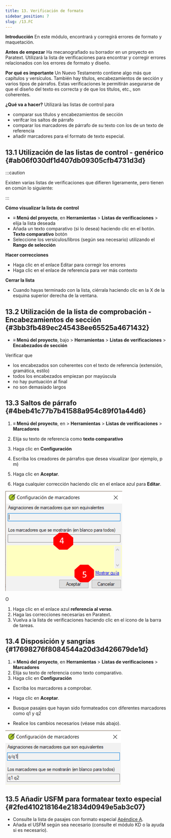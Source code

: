 ```yaml
---
title: 13. Verificación de formato
sidebar_position: 7
slug: /13.FC
---
```


**Introducción** En este módulo, encontrará y corregirá errores de formato y maquetación.

**Antes de empezar** Ha mecanografiado su borrador en un proyecto en Paratext. Utilizará la lista de verificaciones para encontrar y corregir errores relacionados con los errores de formato y diseño.

**Por qué es importante** Un Nuevo Testamento contiene algo más que capítulos y versículos. También hay títulos, encabezamientos de sección y varios tipos de párrafos. Estas verificaciones le permitirán asegurarse de que el diseño del texto es correcta y de que los títulos, etc., son coherentes.

**¿Qué va a hacer?** Utilizará las listas de control para

- comparar sus títulos y encabezamientos de sección
- verifcar los saltos de párrafo
- comparar los marcadores de párrafo de su texto con los de un texto de referencia
- añadir marcadores para el formato de texto especial.

## 13.1 Utilización de las listas de control - genérico {#ab06f030df1d407db09305cfb4731d3d}

:::caution

Existen varias listas de verificaciones que difieren ligeramente, pero tienen en común lo siguiente:

:::

**Cómo visualizar la lista de control**

- **≡ Menú del proyecto**, en **Herramientas** &gt; **Listas de verificaciones** &gt; elija la lista deseada
- Añada un texto comparativo (si lo desea) haciendo clic en el botón. **Texto comparativo** botón
- Seleccione los versículos/libros (según sea necesario) utilizando el **Rango de selección**

**Hacer correcciones**

- Haga clic en el enlace Editar para corregir los errores
- Haga clic en el enlace de referencia para ver más contexto

**Cerrar la lista**

- Cuando hayas terminado con la lista, ciérrala haciendo clic en la X de la esquina superior derecha de la ventana.

## 13.2 Utilización de la lista de comprobación - Encabezamientos de sección {#3bb3fb489ec245438ee65525a4671432}

- **≡ Menú del proyecto**, bajo &gt; **Herramientas** &gt; **Listas de verificaciones** &gt; **Encabezados de sección**

Verificar que

- los encabezados son coherentes con el texto de referencia (extensión, gramática, estilo)
- todos los encabezados empiezan por mayúscula
- no hay puntuación al final
- no son demasiado largos

## 13.3 Saltos de párrafo {#4beb41c77b7b41588a954c89f01a44d6}

<div class='notion-row'>
<div class='notion-column' style={{width: 'calc((100% - (min(32px, 4vw) * 1)) * 0.5)'}}>

1. **≡ Menú del proyecto**, en > **Herramientas** > **Listas de verificaciones** > **Marcadores**

2. Elija su texto de referencia como **texto comparativo**

3. Haga clic en **Configuración**

4. Escriba los creadores de párrafos que desea visualizar
   (por ejemplo, p m)

5. Haga clic en **Aceptar**.

6. Haga cualquier corrección haciendo clic en el enlace azul para **Editar**.

</div><div className='notion-spacer'></div>

<div class='notion-column' style={{width: 'calc((100% - (min(32px, 4vw) * 1)) * 0.5)'}}>

![](./1428959575.png)

</div><div className='notion-spacer'></div>
</div>

O

1. Haga clic en el enlace azul **referencia al verso**.
2. Haga las correcciones necesarias en Paratext.
3. Vuelva a la lista de verificaciones haciendo clic en el icono de la barra de tareas.

## 13.4 Disposición y sangrías {#17698276f8084544a20d3d426679de1d}

1. **≡ Menú del proyecto**, en **Herramientas** &gt; **Listas de verificaciones** &gt; **Marcadores**
2. Elija su texto de referencia como texto comparativo.
3. Haga clic en **Configuración**

<div class='notion-row'>
<div class='notion-column' style={{width: 'calc((100% - (min(32px, 4vw) * 1)) * 0.5)'}}>

- Escriba los marcadores a comprobar.

- Haga clic en **Aceptar**.

- Busque pasajes que hayan sido formateados con diferentes marcadores como q1 y q2

- Realice los cambios necesarios (véase más abajo).

</div><div className='notion-spacer'></div>

<div class='notion-column' style={{width: 'calc((100% - (min(32px, 4vw) * 1)) * 0.5)'}}>

![](./1300191702.png)

</div><div className='notion-spacer'></div>
</div>

## 13.5 Añadir USFM para formatear texto especial {#2fed410218164e21834d0949e5ab3c07}

- Consulte la lista de pasajes con formato especial [Apéndice A](https://manual.paratext.org/Training-Manual/Appendix/A.st).
- Añada el USFM según sea necesario (consulte el módulo KD o la ayuda si es necesario).
